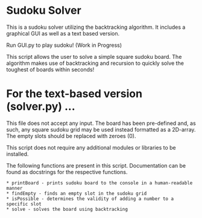 # Sudoku Solver
This is a sudoku solver utilizing the backtracking algorithm. It includes a graphical GUI as well as a text based version.

Run GUI.py to play sudoku! (Work in Progress)

This script allows the user to solve a simple square sudoku board.
The algorithm makes use of backtracking and recursion to quickly solve
the toughest of boards within seconds!

# For the text-based version (solver.py) ...
This file does not accept any input. The board has been pre-defined and,
as such, any square sudoku grid may be used instead formatted as a 2D-array.
The empty slots should be replaced with zeroes (0).

This script does not require any additional modules or libraries to be installed.

The following functions are present in this script. Documentation
can be found as docstrings for the respective functions.

    * printBoard - prints sudoku board to the console in a human-readable manner
    * findEmpty - finds an empty slot in the sudoku grid
    * isPossible - determines the validity of adding a number to a specific slot
    * solve - solves the board using backtracking
